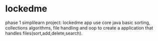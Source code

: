 # lockedme
phase 1 simplilearn project: lockedme app
use core java basic sorting, collections algorithms, file handling and oop to create a application that handles files(sort,add,delete,search).
